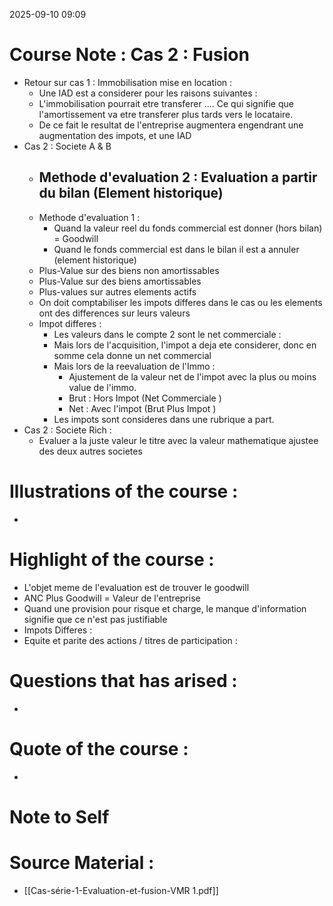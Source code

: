 2025-09-10 09:09
# Course Note : Cas 2 : Fusion 
- Retour sur cas 1 : Immobilisation mise en location :
	- Une IAD est a considerer pour les raisons suivantes : 
	- L'immobilisation pourrait etre transferer .... Ce qui signifie que l'amortissement va etre transferer plus tards vers le locataire.
	- De ce fait le resultat de l'entreprise augmentera engendrant une augmentation des impots, et une IAD 
- Cas 2 : Societe A & B
	- Methode d'evaluation 2 : Evaluation a partir du bilan (Element historique)
		- 
	- Methode d'evaluation 1 :
		- Quand la valeur reel du fonds commercial est donner (hors bilan) = Goodwill 
		- Quand le fonds commercial est dans le bilan il est a annuler (element historique)
	- Plus-Value sur des biens non amortissables
	- Plus-Value sur des biens amortissables
	- Plus-values sur autres elements actifs
	- On doit comptabiliser les impots differes dans le cas ou les elements ont des differences sur leurs valeurs 
	- Impot differes : 
		- Les valeurs dans le compte 2 sont le net commerciale :
		- Mais lors de l'acquisition, l'impot a deja ete considerer, donc en somme cela donne un net commercial 
		- Mais lors de la reevaluation de l'Immo :
			- Ajustement de la valeur net de l'impot avec la plus ou moins value de l'immo. 
			- Brut : Hors Impot (Net Commerciale )
			- Net : Avec l'impot (Brut Plus Impot )
		- Les impots sont consideres dans une rubrique a part.
- Cas 2 : Societe Rich : 
	- Evaluer a la juste valeur le titre avec la valeur mathematique ajustee des deux autres societes
# Illustrations of the course :
- 
# Highlight of the course :
- L'objet meme de l'evaluation est de trouver le goodwill
- ANC Plus Goodwill = Valeur de l'entreprise
- Quand une provision pour risque et charge, le manque d'information signifie que ce n'est pas justifiable
- Impots Differes : 
- Equite et parite des actions / titres de participation : 
# Questions that has arised :
- 
# Quote of the course :
- 
# Note to Self

# Source Material :
- [[Cas-série-1-Evaluation-et-fusion-VMR 1.pdf]]
